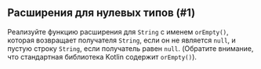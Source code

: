 ## Расширения для нулевых типов (#1)

Реализуйте функцию расширения для `String` с именем `orEmpty()`, которая возвращает получателя
`String`, если он не является `null`, и пустую строку `String`, если получатель равен `null`.
(Обратите внимание, что стандартная библиотека Kotlin содержит `orEmpty()`).